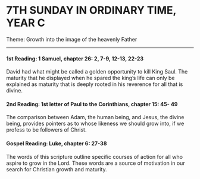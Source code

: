 # 7TH SUNDAY IN ORDINARY TIME, YEAR C
Theme: Growth into the image of the heavenly Father

---

#### 1st Reading: 1 Samuel, chapter 26: 2, 7-9, 12-13, 22-23

David had what might be called a golden opportunity to kill King Saul. The maturity that he displayed when he spared the king’s life can only be explained as maturity that is deeply rooted in his reverence for all that is divine.

#### 2nd Reading: 1st letter of Paul to the Corinthians, chapter 15: 45- 49

The comparison between Adam, the human being, and Jesus, the divine being, provides pointers as to whose likeness we should grow into, if we profess to be followers of Christ.

#### Gospel Reading: Luke, chapter 6: 27-38

The words of this scripture outline specific courses of action for all who aspire to grow in the Lord. These words are a source of motivation in our search for Christian growth and maturity.